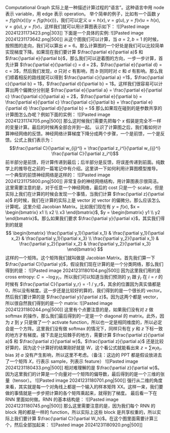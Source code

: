 Computational Graph 实际上是一种描述计算过程的“语言”。这种语言中用 node 表示 variable，用 edge 表示 operation。
举个简单的例子，比如有一个函数 $y=f(g(h(x)))y=f(g(h(x)))$，我们可以定义 $u=h(x),v=g(u),y=f(v)u=h(x),v=g(u),y=f(v)$，这样我们就可以用计算图表示如下：
![[Pasted image 20241231173423.png|303]]
下面是一个具体的实例:
![[Pasted image 20241231173642.png|500]]
从这个图我们可以计算，当 $a = 2, b = 1$ 的时候，按照图的走向，我们可以算出 $e = 6$。那么计算图的一个好处是我们可以比较简单实现梯度下降。如果现在我们要计算 $\frac{\partial e}{\partial a}$ 和 $\frac{\partial e}{\partial b}$，那么我们可以逆着图的方向，一步一步计算，首先计算 $\frac{\partial e}{\partial c} = d = 2$，$\frac{\partial e}{\partial d} = c = 3$，然后我们发现，$a$ 只对 $c$ 有影响，而 $b$ 则同时对 $c$ 和 $d$ 有影响。那么我们顺着相反的路线就可以得到 $\frac{\partial c}{\partial a} =1$，$\frac{\partial c}{\partial b} = 1$，$\frac{\partial d}{\partial b} = 1$。这样我们很容易可以计算出两个偏微分分别是 $\frac{\partial e}{\partial a} = \frac{\partial e}{\partial c} \frac{\partial c}{\partial a} = 2$，$\frac{\partial e}{\partial b} = \frac{\partial e}{\partial c} \frac{\partial c}{\partial b} + \frac{\partial e}{\partial d} \frac{\partial d}{\partial b} = 5$ 
那么如果现在碰到的是参数共享的计算图怎么办呢？例如下面的实例：
![[Pasted image 20241231174705.png|500]]
那么这时候我们需要先把每个 $x$ 假装是完全不一样的变量计算。最后的时候再全部合并到一起。
认识了计算图之后，我们看如何计算神经网络的反馈。神经网络计算梯度下降分成两个步骤，一个是前馈，一个是反馈。公式上我们表示为： $$\frac{\partial C}{\partial w_{ij}^l} = \frac{\partial z_i^l}{\partial w_{ij}^l} \frac{\partial C}{\partial z_i^l}$$前半部分是前馈，将计算传递到最后；后半部分是反馈，将误差传递到前面。纯数学上的推导在之前的一篇笔记中有介绍。这里讲一下如何利用计算图模型推导。 一个典型的前馈神经网络是这样的：
![[Pasted image 20241231175800.png|500]]
非常复杂的神经网络结构，用计算图表示很简洁。这里需要注意的是，对于任意一个神经网络，最后的 cost 只是一个 scalar。但是实际上我们在计算的时候会发现一个事情，当我们计算 $\frac{\partial z}{\partial a}$ 的时候，我们在计算的实际上是 vector 对 vector 的偏微分。那么应该怎么计算呢。这里介绍 Jacobian Matrix。比如我们现在有 $y = f(x)$, $x = \begin{bmatrix} x1 \\ x2 \\ x3 \end{bmatrix}$, $y = \begin{bmatrix} y1 \\ y2 \end{bmatrix}$。那么如果我们要求 $\frac{\partial y}{\partial x}$，其实我们得到的就是 $$ \begin{bmatrix} \frac{\partial y_1}{\partial x_1} & \frac{\partial y_1}{\partial x_2} & \frac{\partial y_1}{\partial x_3} \\ \frac{\partial y_2}{\partial x_1} & \frac{\partial y_2}{\partial x_2} & \frac{\partial y_2}{\partial x_3} \end{bmatrix} $$ 这样的一个矩阵。这个矩阵我们就叫做是 Jacobian Matrix。首先我们算一下 $\frac{\partial C}{\partial y}$，假设我们现在计算的是一个分类网络，那么我们得到的是：
![[Pasted image 20241231180104.png|500]]
因为这里我们用的是 cross entropy: $C = -\log y_r$，所以我们可以知道当我们预测的 $y_i$ 跟 $\hat{y}_r$ 在 $i = r$ 的时候有 $\frac{\partial C}{\partial y_r} = -1 / y_r$，其余的位置因为真实值都是0，所以没有梯度。这一步还是比较好的算的，我们得到的是一个很长的 vector。然后我们要计算的是 $\frac{\partial y}{\partial z}$。因为这两个都是 vector，所以很自然我们得到的是一个 matrix:
![[Pasted image 20241231180244.png|500]]
这里有个点要注意的是，如果我们没有对 $z$ 做 softmax 的操作，那么我们最后得到的一定是一个 diagonal 的 matrix。此外，因为 $z$ 到 $y$ 只是做了一个 activate function，所以也一定是相同维度的，所以必定会是一个方阵。这里我们没有做 softmax 的情况下，同样只有在 $y$ 和 $z$ 下标一致的地方才有梯度。接下去是比较棘手的地方，需要计算 $\frac{\partial z}{\partial a}$ 和 $\frac{\partial z}{\partial w}$。$\frac{\partial z}{\partial a}$ 还是比较好算的，因为这个计算好的结果刚好就是 $W$，这个看公式就能看出来 $z = \sum w_i a_i$，bias 对 $a$ 没有产生影响，所以这里不考虑。（备注：这边的 PPT 都是假设放进去了一个矩阵 $X$，行表示 sample，列表示 feature）
![[Pasted image 20241231180433.png|500]]
相对难理解的是 $\frac{\partial z}{\partial w}$。因为这里我们的计算是一个向量对一个矩阵的偏导数，最后得到的是一个三维的张量（tensor）。
![[Pasted image 20241231180701.png|500]]
强行从二维的角度来看，其实就是每一个对角线上都是一个输入的样本矩阵 XX。这样一来，我们要做的事情就是一步步把计算的各个矩阵乘起来，就得到了梯度。
最后看一下在 RNN 里面如何做。RNN 的基本结构是：
![[Pasted image 20241231180745.png|500]]
那么这里需要注意的是，因为我们每个 RNN 的 block 用的都是一样的 function，所以实际上这些 block 是共享权重的，所以实际上我们要计算 $\frac{\partial C}{\partial W_h}$。在这个图里面需要计算三个，然后全部加起来：
![[Pasted image 20241231180920.png|500]]